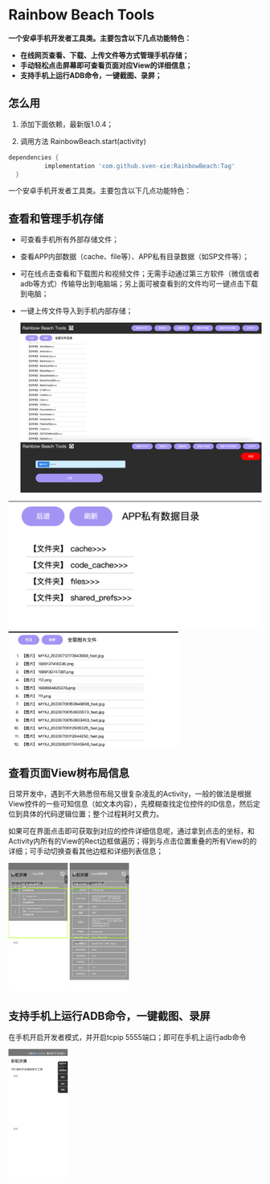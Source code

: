 # Rainbow Beach Tools



**一个安卓手机开发者工具类。主要包含以下几点功能特色：**

- **在线网页查看、下载、上传文件等方式管理手机存储；**
- **手动轻松点击屏幕即可查看页面对应View的详细信息；**
- **支持手机上运行ADB命令，一键截图、录屏；**



## 怎么用

1. 添加下面依赖，最新版1.0.4；

2. 调用方法 RainbowBeach.start(activity)

   

```groovy
dependencies {
          implementation 'com.github.sven-xie:RainbowBeach:Tag'
  }
```

一个安卓手机开发者工具类。主要包含以下几点功能特色：



## 查看和管理手机存储

- 可查看手机所有外部存储文件；

- 查看APP内部数据（cache、file等）、APP私有目录数据（如SP文件等）；

- 可在线点击查看和下载图片和视频文件；无需手动通过第三方软件（微信或者adb等方式）传输导出到电脑端；另上面可被查看到的文件均可一键点击下载到电脑；

- 一键上传文件导入到手机内部存储；

  <img src="img/rainbow/file_system_total_intro.png" alt="企业微信20230715-165414@2x" style="zoom:50%;" />

  <img src="img/rainbow/upload_file.png" alt="企业微信20230715-165620@2x" style="zoom:50%;" />

<img src="img/rainbow/check_app_private.png" alt="企业微信20230715-165524@2x" style="zoom: 50%;" />

<img src="img/rainbow/check_images.png" alt="企业微信20230715-165547@2x" style="zoom: 33%;" />



## 查看页面View树布局信息

日常开发中，遇到不大熟悉但布局又很复杂凌乱的Activity，一般的做法是根据View控件的一些可知信息（如文本内容），先模糊查找定位控件的ID信息，然后定位到具体的代码逻辑位置；整个过程耗时又费力。

如果可在界面点击即可获取到对应的控件详细信息呢，通过拿到点击的坐标，和Activity内所有的View的Rect边框做遍历；得到与点击位置重叠的所有View的的详细；可手动切换查看其他边框和详细列表信息；

<img src="img/rainbow/check_view_infos.png" alt="screenshot1689411440822" style="zoom: 25%;" />

<img src="img/rainbow/check_view_info_detail.png" alt="screenshot1689411453689" style="zoom: 25%;" />



## 支持手机上运行ADB命令，一键截图、录屏

在手机开启开发者模式，并开启tcpip 5555端口；即可在手机上运行adb命令



<img src="img/rainbow/other_function.png" alt="screenshot1689411490584" style="zoom:25%;" />